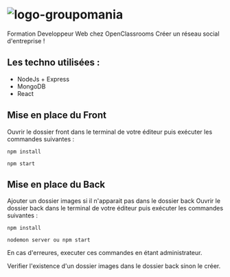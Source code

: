 # ![logo-groupomania](https://user-images.githubusercontent.com/93862473/193628919-d4948af0-0032-4003-b0d6-adf645d4d148.png)
 

Formation Developpeur Web chez OpenClassrooms 
Créer un réseau social d'entreprise !


## Les techno utilisées :
* NodeJs + Express
* MongoDB
* React

## Mise en place du Front 
Ouvrir le dossier front dans le terminal de votre éditeur puis exécuter les commandes suivantes :
```
npm install
```
```
npm start
```

## Mise en place du Back 
Ajouter un dossier images si il n'apparait pas dans le dossier back
Ouvrir le dossier back dans le terminal de votre éditeur puis exécuter les commandes suivantes :
```
npm install 
```
```
nodemon server ou npm start
```

En cas d'erreures, executer ces commandes en étant administrateur.

Verifier l'existence d'un dossier images dans le dossier back sinon le créer.
